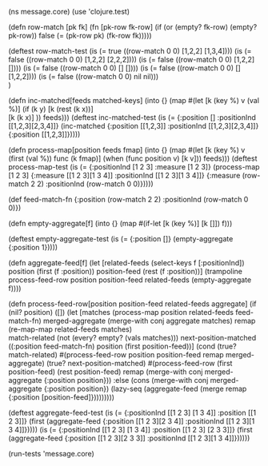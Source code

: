 (ns message.core)
(use 'clojure.test)

(defn row-match [pk fk] 
  (fn [pk-row fk-row]
    (if (or (empty? fk-row) (empty? pk-row))
      false
      (= (pk-row pk) (fk-row fk)))))

(deftest row-match-test
  (is (= true ((row-match 0 0) [1,2,2] [1,3,4])))
  (is (= false ((row-match 0 0) [1,2,2] [2,2,2])))
  (is (= false ((row-match 0 0) [1,2,2] [])))
  (is (= false ((row-match 0 0) [] [])))
  (is (= false ((row-match 0 0) [] [1,2,2])))
  (is (= false ((row-match 0 0) nil nil)))  
)

(defn inc-matched[feeds matched-keys]
  (into {} (map #(let [k (key %) v (val %)]
                   (if (k y)
                     [k (rest (k x))]                      
                     [k (k x)] ))
                feeds)))
(deftest inc-matched-test
  (is (= {:position [] :positionInd [[1,2,3][2,3,4]]}
         (inc-matched {:position [[1,2,3]] :positionInd [[1,2,3][2,3,4]]} {:position [[1,2,3]]}))))

(defn process-map[position feeds fmap]
  (into {} (map #(let [k (key %)
                        v (first (val %))
                        func (k fmap)]
                    (when (func position v) [k v]))
                feeds)))
(deftest process-map-test
  (is (= {:positionInd [1 2 3] :measure [1 2 3]}
         (process-map [1 2 3]
                      {:measure [[1 2 3][1 3 4]] :positionInd [[1 2 3][1 3 4]]}
                      {:measure (row-match 2 2) :positionInd (row-match 0 0)}))))

(def feed-match-fn {:position (row-match 2 2) :positionInd (row-match 0 0)})

(defn empty-aggregate[f]
  (into {} (map #(if-let [k (key %)] [k []]) f)))

(deftest empty-aggregate-test
  (is (= {:position []} (empty-aggregate {:position 1}))))

(defn aggregate-feed[f]
  (let [related-feeds (select-keys f [:positionInd])
        position (first (f :position))
        position-feed (rest (f :position))]
    (trampoline process-feed-row position position-feed related-feeds (empty-aggregate f))))

(defn process-feed-row[position position-feed related-feeds aggregate]
  (if (nil? position)
    ([])
    (let [matches (process-map position related-feeds feed-match-fn)
          merged-aggregate (merge-with conj aggregate matches)
          remap (re-map-map related-feeds matches)             
          match-related (not (every? empty? (vals matches)))
          next-position-matched ((:position feed-match-fn) position (first position-feed))]
      (cond
       (true? match-related)
         #(process-feed-row position position-feed remap merged-aggregate)
       (true? next-position-matched)
         #(process-feed-row (first position-feed) (rest position-feed) remap (merge-with conj merged-aggregate {:position position}))
       :else
         (cons (merge-with conj  merged-aggregate {:position position})  (lazy-seq (aggregate-feed (merge remap {:position [position-feed]}))))))))

(deftest aggregate-feed-test
  (is (= {:positionInd [[1 2 3] [1 3 4]] :position [[1 2 3]]}
         (first
          (aggregate-feed {:position [[1 2 3][2 3 4]] :positionInd [[1 2 3][1 3 4]]}))))
  (is (= {:positionInd [[1 2 3] [1 3 4]] :position [[1 2 3] [2 3 3]]}
         (first
          (aggregate-feed {:position [[1 2 3][2 3 3]] :positionInd [[1 2 3][1 3 4]]})))))


(run-tests 'message.core)
```
